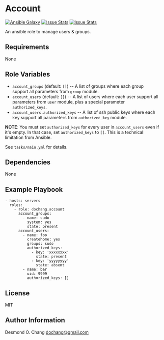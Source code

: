 Account
=======

[![Ansible Galaxy](https://img.shields.io/badge/galaxy-dochang.account-blue.svg)](https://galaxy.ansible.com/list#/roles/2104)
[![Issue Stats](http://issuestats.com/github/dochang/ansible-role-account/badge/pr)](http://www.issuestats.com/github/dochang/ansible-role-account)
[![Issue Stats](http://issuestats.com/github/dochang/ansible-role-account/badge/issue)](http://www.issuestats.com/github/dochang/ansible-role-account)

An ansible role to manage users & groups.

Requirements
------------

None

Role Variables
--------------

  - `account_groups` (default: `[]`) -- A list of groups where each group
    support all parameters from `group` module.
  - `account_users` (default: `[]`) -- A list of users where each user support
    all parameters from `user` module, plus a special parameter
    `authorized_keys`.
  - `account_users.authorized_keys` -- A list of ssh public keys where each key
    support all parameters from `authorized_key` module.

**NOTE**: You must set `authorized_keys` for every user in `account_users` even
if it's empty.  In that case, set `authorized_keys` to `[]`.  This is a
technical limitation from Ansible.

See `tasks/main.yml` for details.

Dependencies
------------

None

Example Playbook
----------------

    - hosts: servers
      roles:
        - role: dochang.account
          account_groups:
            - name: sudo
              system: yes
              state: present
          account_users:
            - name: foo
              createhome: yes
              groups: sudo
              authorized_keys:
                - key: 'xxxxxxxx'
                  state: present
                - key: 'yyyyyyyy'
                  state: absent
            - name: bar
              uid: 9999
              authorized_keys: []

License
-------

MIT

Author Information
------------------

Desmond O. Chang <dochang@gmail.com>
